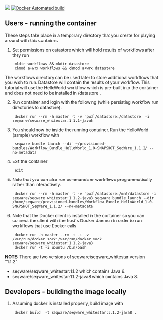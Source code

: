 [![](https://badge.imagelayers.io/seqware/seqware_whitestar:latest.svg)](https://imagelayers.io/?images=seqware/seqware_full:latest 'Get your own badge on imagelayers.io')
[![Docker Automated build](https://img.shields.io/docker/automated/seqware/seqware_whitestar.svg?maxAge=2592000)](https://hub.docker.com/r/seqware/seqware_whitestar/)

## Users - running the container

These steps take place in a temporary directory that you create for playing around with this container.

1. Set permissions on datastore which will hold results of workflows after they run

        mkdir workflows && mkdir datastore
        chmod a+wrx workflows && chmod a+wrx datastore

The workflows directory can be used later to store additional workflows that you wish to run. Datastore will contain the results of your workflow. This tutorial will use the HelloWorld workflow which is pre-built into the container and does not need to be installed in /datastore .

2. Run container and login with the following (while persisting workflow run directories to datastore).

        docker run --rm -h master -t -v `pwd`/datastore:/datastore  -i seqware/seqware_whitestar:1.1.2-java8

3. You should now be inside the running container. Run the HelloWorld (sample) workflow with

        seqware bundle launch --dir ~/provisioned-bundles/Workflow_Bundle_HelloWorld_1.0-SNAPSHOT_SeqWare_1.1.2/ --no-metadata

4. Exit the container

        exit

5. Note that you can also run commands or workflows programmatically rather than interactively.

        docker run --rm -h master -t -v `pwd`/datastore:/mnt/datastore -i seqware/seqware_whitestar:1.1.2-java8 seqware bundle launch --dir /home/seqware/provisioned-bundles/Workflow_Bundle_HelloWorld_1.0-SNAPSHOT_SeqWare_1.1.2/ --no-metadata

6. Note that the Docker client is installed in the container so you can connect the client with the host's Docker daemon in order to run workflows that use Docker calls

        docker run -h master --rm -t -i -v /var/run/docker.sock:/var/run/docker.sock seqware/seqware_whitestar:1.1.2-java8
        docker run -t -i ubuntu /bin/bash

**NOTE:** There are two versions of seqware/seqware_whitestar version "1.1.2":
  - seqware/seqware_whitestar:1.1.2 which contains Java 6.
  - seqware/seqware_whitestar:1.1.2-java8 which contains Java 8.

## Developers - building the image locally

1. Assuming docker is installed properly, build image with

        docker build  -t seqware/seqware_whitestar:1.1.2-java8 .
